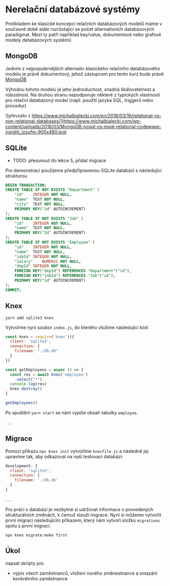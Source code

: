 # Nerelační databázové systémy

Protikladem ke klasické koncepci relačních databázových modelů máme v současné době stále rozrůstající se počet alternativních databázových paradigmat. Mezi ty patří například key/value, dokumentové nebo grafové modely databázových systémů

## MongoDB

Jedním z nejpopulárnějších alternativ klasického relačního databázového modelu je právě dokumentový, jehož zástupcem pro tento kurz bude právě [MongoDB](https://youtu.be/-bt_y4Loofg)

Výhodou tohoto modelu je jeho jednoduchost, snadná škálovatelnost a robustnost. Na druhou stranu nepodporuje některé z typických vlastností pro relační databázový model (např. použití jazyka SQL, triggerů nebo procedur)

![převzato z https://www.michalbialecki.com/en/2018/03/16/relational-vs-non-relational-databases/](https://www.michalbialecki.com/wp-content/uploads/2018/03/MongoDB-nosql-vs-msql-relational-codewave-insight_lzzufm-900x480.jpg)



## SQLite

- TODO: přesunout do lekce 5, přidat migrace

Pro demonstraci použijeme předpřipravenou SQLite databázi s následující strukturou

```sql
BEGIN TRANSACTION;
CREATE TABLE IF NOT EXISTS "Department" (
	"id"	INTEGER NOT NULL,
	"name"	TEXT NOT NULL,
	"city"	TEXT NOT NULL,
	PRIMARY KEY("id" AUTOINCREMENT)
);
CREATE TABLE IF NOT EXISTS "Job" (
	"id"	INTEGER NOT NULL,
	"name"	TEXT NOT NULL,
	PRIMARY KEY("Id" AUTOINCREMENT)
);
CREATE TABLE IF NOT EXISTS "Employee" (
	"id"	INTEGER NOT NULL,
	"name"	TEXT NOT NULL,
	"jobId"	INTEGER NOT NULL,
	"salary"	NUMERIC NOT NULL,
	"depId"	INTEGER NOT NULL,
	FOREIGN KEY("depId") REFERENCES "Department"("id"),
	FOREIGN KEY("jobId") REFERENCES "Job"("id"),
	PRIMARY KEY("id" AUTOINCREMENT)
);
COMMIT;
```

## Knex

```
yarn add sqlite3 knex
```

Vytvořme nyní soubor `index.js`, do kterého vložíme následující kód:

```javascript
const knex = require('knex')({
  client: 'sqlite3',
  connection: {
    filename: "./db.db"
  }
})

const getEmployees = async () => {
  const res = await knex('employee')
    .select("*")
  console.log(res)
  knex.destroy()
}

getEmployees()

```

Po spuštění `yarn start` se nám vypíše obsah tabulky `employee`.

. . .

## Migrace

Pomocí příkazu `npx knex init` vytvoříme `knexfile.js` a následně jej upravíme tak, aby odkazoval na naši testovací databázi:

```javascript
development: {
  client: 'sqlite3',
  connection: {
    filename: './db.db'
  }
}
```

. . .


Pro práci s databází je nezbytné si udržovat informace o provedených strukturálních změnách, k čemuž slouží migrace. Nyní si můžeme vytvořit první migraci následujícím příkazem, který nám vytvoří složku `migrations` spolu s první migrací.

```
npx knex migrate:make first
```



## Úkol

napsat skripty pro

* výpis všech zaměstnanců, vložení nového změnestnance a smazání konkrétního zaměstnance
